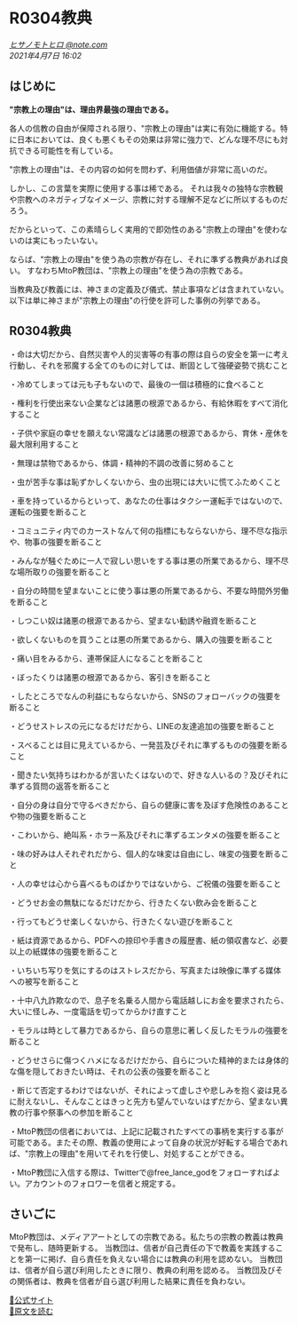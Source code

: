 # R0304教典

[*ヒサノモトヒロ @note.com*](https://note.com/hisanomotohiro)  
*2021年4月7日 16:02*

## はじめに

**"宗教上の理由"は、理由界最強の理由である。**

各人の信教の自由が保障される限り、"宗教上の理由"は実に有効に機能する。特に日本においては、良くも悪くもその効果は非常に強力で、どんな理不尽にも対抗できる可能性を有している。

"宗教上の理由"は、その内容の如何を問わず、利用価値が非常に高いのだ。

しかし、この言葉を実際に使用する事は稀である。
それは我々の独特な宗教観や宗教へのネガティブなイメージ、宗教に対する理解不足などに所以するものだろう。

だからといって、この素晴らしく実用的で即効性のある"宗教上の理由"を使わないのは実にもったいない。

ならば、"宗教上の理由"を使う為の宗教が存在し、それに準ずる教典があれば良い。
すなわちMtoP教団は、"宗教上の理由"を使う為の宗教である。

当教典及び教義には、神さまの定義及び儀式、禁止事項などは含まれていない。以下は単に神さまが"宗教上の理由"の行使を許可した事例の列挙である。

## R0304教典

・命は大切だから、自然災害や人的災害等の有事の際は自らの安全を第一に考え行動し、それを邪魔する全てのものに対しては、断固として強硬姿勢で挑むこと

・冷めてしまっては元も子もないので、最後の一個は積極的に食べること

・権利を行使出来ない企業などは諸悪の根源であるから、有給休暇をすべて消化すること

・子供や家庭の幸せを願えない常識などは諸悪の根源であるから、育休・産休を最大限利用すること

・無理は禁物であるから、体調・精神的不調の改善に努めること

・虫が苦手な事は恥ずかしくないから、虫の出現には大いに慌てふためくこと

・車を持っているからといって、あなたの仕事はタクシー運転手ではないので、運転の強要を断ること

・コミュニティ内でのカーストなんて何の指標にもならないから、理不尽な指示や、物事の強要を断ること

・みんなが騒ぐために一人で寂しい思いをする事は悪の所業であるから、理不尽な場所取りの強要を断ること

・自分の時間を望まないことに使う事は悪の所業であるから、不要な時間外労働を断ること

・しつこい奴は諸悪の根源であるから、望まない勧誘や融資を断ること

・欲しくないものを買うことは悪の所業であるから、購入の強要を断ること

・痛い目をみるから、連帯保証人になることを断ること

・ぼったくりは諸悪の根源であるから、客引きを断ること

・したところでなんの利益にもならないから、SNSのフォローバックの強要を断ること

・どうせストレスの元になるだけだから、LINEの友達追加の強要を断ること

・スベることは目に見えているから、一発芸及びそれに準ずるものの強要を断ること

・聞きたい気持ちはわかるが言いたくはないので、好きな人いるの？及びそれに準ずる質問の返答を断ること

・自分の身は自分で守るべきだから、自らの健康に害を及ぼす危険性のあることや物の強要を断ること

・こわいから、絶叫系・ホラー系及びそれに準ずるエンタメの強要を断ること

・味の好みは人それぞれだから、個人的な味変は自由にし、味変の強要を断ること

・人の幸せは心から喜べるものばかりではないから、ご祝儀の強要を断ること

・どうせお金の無駄になるだけだから、行きたくない飲み会を断ること

・行ってもどうせ楽しくないから、行きたくない遊びを断ること

・紙は資源であるから、PDFへの捺印や手書きの履歴書、紙の領収書など、必要以上の紙媒体の強要を断ること

・いちいち写りを気にするのはストレスだから、写真または映像に準ずる媒体への被写を断ること

・十中八九詐欺なので、息子を名乗る人間から電話越しにお金を要求されたら、大いに怪しみ、一度電話を切ってからかけ直すこと

・モラルは時として暴力であるから、自らの意思に著しく反したモラルの強要を断ること

・どうせさらに傷つくハメになるだけだから、自らについた精神的または身体的な傷を隠しておきたい時は、それの公表の強要を断ること

・断じて否定するわけではないが、それによって虚しさや悲しみを抱く姿は見るに耐えないし、そんなことはきっと先方も望んでいないはずだから、望まない異教の行事や祭事への参加を断ること

・MtoP教団の信者においては、上記に記載されたすべての事柄を実行する事が可能である。またその際、教義の使用によって自身の状況が好転する場合であれば、"宗教上の理由"を用いてそれを行使し、対処することができる。

・MtoP教団に入信する際は、Twitterで@free_lance_godをフォローすればよい。アカウントのフォロワーを信者と規定する。



## さいごに

MtoP教団は、メディアアートとしての宗教である。私たちの宗教の教義は教典で発布し、随時更新する。
当教団は、信者が自己責任の下で教義を実践することを第一に掲げ、自ら責任を負えない場合には教典の利用を認めない。
当教団は、信者が自ら選び利用したときに限り、教典の利用を認める。
当教団及びその関係者は、教典を信者が自ら選び利用した結果に責任を負わない。

[🔗公式サイト](https://mtop.live/)  
[🔗原文を読む](https://note.com/hisanomotohiro/n/n740dcffc9b5a)